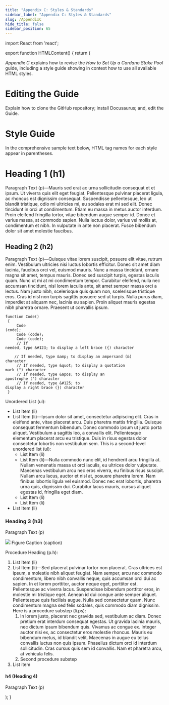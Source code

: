 ```yaml
---
title: "Appendix C: Styles & Standards"
sidebar_label: "Appendix C: Styles & Standards"
slug: /AppendixC
hide_title: false
sidebar_position: 65
---
```


import React from 'react';

export function HTMLContent() {
  return (
    <div>
      <p><i>Appendix C</i> explains how to revise the <i>How to Set Up a Cardano Stake Pool</i> guide, including a style guide showing in context how to use all available HTML styles.</p>
      <h1>Editing the Guide</h1>
      <p>Explain how to clone the GitHub repository; install Docusaurus; and, edit the Guide.</p>
      <h1>Style Guide</h1>
      <p>In the comprehensive sample text below, HTML tag names for each style appear in parentheses.</p>
      <h1>Heading 1 (h1)</h1>
      <p>Paragraph Text (p)—Mauris sed erat ac urna sollicitudin consequat et et ipsum. Ut viverra quis elit eget feugiat. Pellentesque pulvinar placerat ligula, ac rhoncus est dignissim consequat. Suspendisse pellentesque, leo ut blandit tristique, odio mi ultricies mi, eu sodales erat mi sed elit. Donec tincidunt in orci ut condimentum. Etiam eu massa in metus auctor interdum. Proin eleifend fringilla tortor, vitae bibendum augue semper id. Donec et varius massa, at commodo sapien. Nulla lectus dolor, varius vel mollis at, condimentum et nibh. In vulputate in ante non placerat. Fusce bibendum dolor sit amet molestie faucibus.</p>
      <h2>Heading 2 (h2)</h2>
      <p>Paragraph Text (p)—Quisque vitae lorem suscipit, posuere elit vitae, rutrum enim. Vestibulum ultricies nisi luctus lobortis efficitur. Donec sit amet diam lacinia, faucibus orci vel, euismod mauris. Nunc a massa tincidunt, ornare magna sit amet, tempus mauris. Donec sed suscipit turpis, egestas iaculis quam. Nunc ut mi at mi condimentum tempor. Curabitur eleifend, nulla nec accumsan tincidunt, nisl lorem iaculis ante, sit amet semper massa orci a lectus. Nam justo nibh, scelerisque quis quam non, scelerisque tristique eros. Cras id nisl non turpis sagittis posuere sed ut turpis. Nulla purus diam, imperdiet at aliquam nec, lacinia eu sapien. Proin aliquet mauris egestas nibh pharetra ornare. Praesent ut convallis ipsum.</p>
      <code>function Code()<br />
        &#123;<br />
        &nbsp;&nbsp;&nbsp;&nbsp;Code (code);<br />
        &nbsp;&nbsp;&nbsp;&nbsp;Code (code);<br />
        &nbsp;&nbsp;&nbsp;&nbsp;Code (code);<br />
        &nbsp;&nbsp;&nbsp;&nbsp;// If needed, type &amp;#123; to display a left brace (&#123;) character<br />
        &nbsp;&nbsp;&nbsp;&nbsp;// If needed, type &amp;amp; to display an ampersand (&amp;) character<br />
        &nbsp;&nbsp;&nbsp;&nbsp;// If needed, type &amp;quot; to display a quotation mark (&quot;) character<br />
        &nbsp;&nbsp;&nbsp;&nbsp;// If needed, type &amp;apos; to display an apostrophe (&apos;) character<br />
        &nbsp;&nbsp;&nbsp;&nbsp;// If needed, type &amp;#125; to display a right brace (&#125;) character<br />
        &#125;</code>
      <p>Unordered List (ul):</p>
      <ul>
        <li>List Item (li)</li>
        <li>List Item (li)—Ipsum dolor sit amet, consectetur adipiscing elit. Cras in eleifend ante, vitae placerat arcu. Duis pharetra mattis fringilla. Quisque consequat fermentum bibendum. Donec commodo ipsum ut justo porta aliquet. Vestibulum a sagittis leo, a convallis elit. Pellentesque elementum placerat arcu eu tristique. Duis in risus egestas dolor consectetur lobortis non vestibulum sem. This is a second-level unordered list (ul):
          <ul>
            <li>List Item (li)</li>
            <li>List Item (li)—Nulla commodo nunc elit, id hendrerit arcu fringilla at. Nullam venenatis massa ut orci iaculis, eu ultrices dolor vulputate. Maecenas vestibulum arcu nec eros viverra, eu finibus risus suscipit. Nullam arcu lacus, auctor et nisl at, posuere pharetra lorem. Nam finibus lobortis ligula vel euismod. Donec nec erat lobortis, pharetra urna quis, dignissim dui. Curabitur lacus mauris, cursus aliquet egestas id, fringilla eget diam.</li>
            <li>List Item (li)</li>
            <li>List Item (li)</li>
          </ul>
        </li>
        <li>List Item (li)</li>
      </ul>
      <h3>Heading 3 (h3)</h3>
      <p>Paragraph Text (p)</p>
      <img src="img/coincashew-social-card.png" />
      <caption>Figure Caption (caption)</caption>
      <p>Procedure Heading (p.h):</p>
      <ol>
        <li>List Item (li)</li>
        <li>List Item (li)—Sed placerat pulvinar tortor non placerat. Cras ultrices est ipsum, a molestie nibh aliquet feugiat. Nam semper, arcu nec commodo condimentum, libero nibh convallis neque, quis accumsan orci dui ac sapien. In et lorem porttitor, auctor neque eget, porttitor est. Pellentesque ac viverra lacus. Suspendisse bibendum porttitor eros, in molestie mi tristique eget. Aenean id dui congue ante semper aliquet. Pellentesque quis facilisis augue. Nulla sed consectetur quam. Nunc condimentum magna sed felis sodales, quis commodo diam dignissim. Here is a procedure substep (li.ps):
          <ol>
            <li>In lorem justo, placerat nec gravida sed, vestibulum ac diam. Donec pretium erat interdum consequat egestas. Ut gravida lacinia mauris, nec dictum ipsum bibendum quis. Vivamus ac congue ex. Integer auctor nisi ex, ac consectetur eros molestie rhoncus. Mauris eu bibendum metus, id blandit velit. Maecenas in augue eu tellus convallis luctus non quis ipsum. Phasellus dictum orci id interdum sollicitudin. Cras cursus quis sem id convallis. Nam et pharetra arcu, at vehicula felis.</li>
            <li>Second procedure substep</li>
          </ol>
        </li>
        <li>List item</li>
      </ol>
      <h4>h4 (Heading 4)</h4>
      <p>Paragraph Text (p)</p>
    </div>
  );
}

<HTMLContent />

